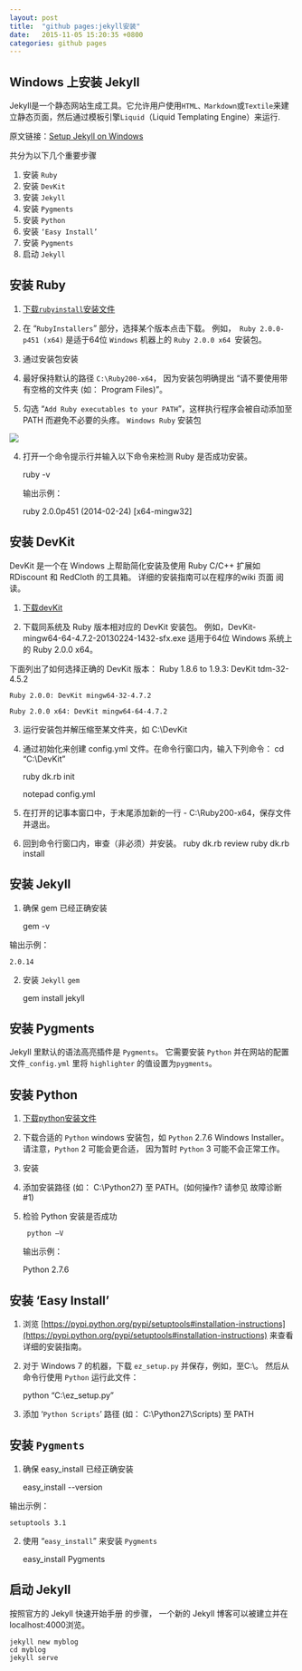 ```yaml
---
layout: post
title:  "github pages:jekyll安装"
date:   2015-11-05 15:20:35 +0800
categories: github pages
---
```

## Windows 上安装 Jekyll ##

Jekyll是一个静态网站生成工具。它允许用户使用`HTML、Markdown`或`Textile`来建立静态页面，然后通过模板引擎`Liquid`（Liquid Templating Engine）来运行.

原文链接：[Setup Jekyll on Windows](http://yizeng.me/2013/05/10/setup-jekyll-on-windows/)

共分为以下几个重要步骤

1. 安装 `Ruby`
2. 安装 `DevKit`
3. 安装 `Jekyll`
4. 安装 `Pygments` 	
  1. 安装 `Python`
  2. 安装 `‘Easy Install’`
  3. 安装 `Pygments`
5. 启动 `Jekyll`
<!--break-->

## 安装 Ruby ##
1. [下载`rubyinstall`安装文件](http://rubyinstaller.org/downloads/ "下载ruby安装文件")

2. 在 “`RubyInstallers`” 部分，选择某个版本点击下载。
 例如，` Ruby 2.0.0-p451 (x64)` 是适于64位 `Windows` 机器上的 `Ruby 2.0.0 x64 `安装包。

3. 通过安装包安装

  1. 最好保持默认的路径 `C:\Ruby200-x64`， 因为安装包明确提出 “请不要使用带有空格的文件夹 (如： Program Files)”。
  2. 勾选 “`Add Ruby executables to your PATH`”，这样执行程序会被自动添加至 PATH 而避免不必要的头疼。
   `Windows Ruby` 安装包

  ![](http://i.imgur.com/RB4Ti7v.png)


4. 打开一个命令提示行并输入以下命令来检测 Ruby 是否成功安装。
    
    ruby -v
    
   输出示例：
    
    
      ruby 2.0.0p451 (2014-02-24) [x64-mingw32]
    
    
    
## 安装 DevKit ##
DevKit 是一个在 Windows 上帮助简化安装及使用 Ruby C/C++ 扩展如 RDiscount 和 RedCloth 的工具箱。 详细的安装指南可以在程序的wiki 页面 阅读。

 1. [下载devKit](http://rubyinstaller.org/downloads/)

 2. 下载同系统及 Ruby 版本相对应的 DevKit 安装包。 例如，DevKit-mingw64-64-4.7.2-20130224-1432-sfx.exe 适用于64位 Windows 系统上的 Ruby 2.0.0 x64。

下面列出了如何选择正确的 DevKit 版本：
    Ruby 1.8.6 to 1.9.3: DevKit tdm-32-4.5.2
    
    Ruby 2.0.0: DevKit mingw64-32-4.7.2
    
    Ruby 2.0.0 x64: DevKit mingw64-64-4.7.2
 3. 运行安装包并解压缩至某文件夹，如 C:\DevKit

 4. 通过初始化来创建 config.yml 文件。在命令行窗口内，输入下列命令：
    cd “C:\DevKit”
    
    ruby dk.rb init
    
    notepad config.yml
 5. 在打开的记事本窗口中，于末尾添加新的一行 - C:\Ruby200-x64，保存文件并退出。

 6. 回到命令行窗口内，审查（非必须）并安装。
    ruby dk.rb review
    ruby dk.rb install
## 安装 Jekyll ##
 1. 确保 gem 已经正确安装
    
    gem -v
    
  输出示例：
    
    2.0.14
    
 2. 安装 `Jekyll` `gem`
    
    gem install jekyll
    
## 安装 Pygments ##
Jekyll 里默认的语法高亮插件是 `Pygments`。 它需要安装 `Python` 并在网站的配置文件`_config.yml` 里将 `highlighter` 的值设置为`pygments`。



## 安装 Python ##
1. [下载python安装文件 ](http://www.python.org/download/)
2. 下载合适的 `Python` windows 安装包，如 `Python` 2.7.6 Windows Installer。 请注意，`Python` 2 可能会更合适，  	因为暂时 `Python` 3 可能不会正常工作。
3. 安装
4. 添加安装路径 (如： C:\Python27) 至 PATH。(如何操作? 请参见 故障诊断 #1)
5. 检验 Python 安装是否成功
    
    	python –V
    
   输出示例：
    
    Python 2.7.6
    
## 安装 ‘Easy Install’ ##
1. 浏览 [https://pypi.python.org/pypi/setuptools#installation-instructions](https://pypi.python.org/pypi/setuptools#installation-instructions) 来查看详细的安装指南。
2. 对于 Windows 7 的机器，下载 `ez_setup.py` 并保存，例如，至C:\。 然后从命令行使用 `Python` 运行此文件：
    
    
    python “C:\ez_setup.py”
    
3. 添加 ‘`Python Scripts`’ 路径 (如： C:\Python27\Scripts) 至 PATH
## 安装 `Pygments` ##
1. 确保 easy_install 已经正确安装
    
    easy_install --version
    
  输出示例：
    
    setuptools 3.1
    
2. 使用 “`easy_install`” 来安装 `Pygments`
    
    easy_install Pygments
    
## 启动 Jekyll ##
按照官方的 Jekyll 快速开始手册 的步骤， 一个新的 Jekyll 博客可以被建立并在localhost:4000浏览。
    
    jekyll new myblog
    cd myblog
    jekyll serve
    

